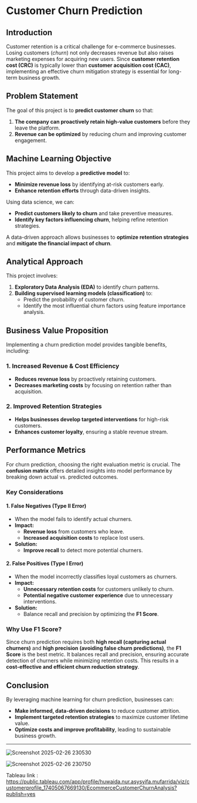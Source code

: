 # Customer Churn Prediction 

## Introduction
Customer retention is a critical challenge for e-commerce businesses. Losing customers (*churn*) not only decreases revenue but also raises marketing expenses for acquiring new users. Since **customer retention cost (CRC)** is typically lower than **customer acquisition cost (CAC)**, implementing an effective churn mitigation strategy is essential for long-term business growth.

## Problem Statement
The goal of this project is to **predict customer churn** so that:
1. **The company can proactively retain high-value customers** before they leave the platform.
2. **Revenue can be optimized** by reducing churn and improving customer engagement.

## Machine Learning Objective
This project aims to develop a **predictive model** to:
- **Minimize revenue loss** by identifying at-risk customers early.
- **Enhance retention efforts** through data-driven insights.

Using data science, we can:
- **Predict customers likely to churn** and take preventive measures.
- **Identify key factors influencing churn**, helping refine retention strategies.

A data-driven approach allows businesses to **optimize retention strategies** and **mitigate the financial impact of churn**.

## Analytical Approach
This project involves:
1. **Exploratory Data Analysis (EDA)** to identify churn patterns.
2. **Building supervised learning models (classification)** to:
   - Predict the probability of customer churn.
   - Identify the most influential churn factors using feature importance analysis.

## Business Value Proposition
Implementing a churn prediction model provides tangible benefits, including:

### 1. Increased Revenue & Cost Efficiency
- **Reduces revenue loss** by proactively retaining customers.
- **Decreases marketing costs** by focusing on retention rather than acquisition.

### 2. Improved Retention Strategies
- **Helps businesses develop targeted interventions** for high-risk customers.
- **Enhances customer loyalty**, ensuring a stable revenue stream.

## Performance Metrics
For churn prediction, choosing the right evaluation metric is crucial. The **confusion matrix** offers detailed insights into model performance by breaking down actual vs. predicted outcomes.

### Key Considerations
#### 1. False Negatives (Type II Error)
- When the model fails to identify actual churners.
- **Impact:**
  - **Revenue loss** from customers who leave.
  - **Increased acquisition costs** to replace lost users.
- **Solution:**
  - **Improve recall** to detect more potential churners.

#### 2. False Positives (Type I Error)
- When the model incorrectly classifies loyal customers as churners.
- **Impact:**
  - **Unnecessary retention costs** for customers unlikely to churn.
  - **Potential negative customer experience** due to unnecessary interventions.
- **Solution:**
  - Balance recall and precision by optimizing the **F1 Score**.

### Why Use F1 Score?
Since churn prediction requires both **high recall (capturing actual churners)** and **high precision (avoiding false churn predictions)**, the **F1 Score** is the best metric. It balances recall and precision, ensuring accurate detection of churners while minimizing retention costs. This results in a **cost-effective and efficient churn reduction strategy**.

## Conclusion
By leveraging machine learning for churn prediction, businesses can:
- **Make informed, data-driven decisions** to reduce customer attrition.
- **Implement targeted retention strategies** to maximize customer lifetime value.
- **Optimize costs and improve profitability**, leading to sustainable business growth.
___
![Screenshot 2025-02-26 230530](https://github.com/user-attachments/assets/9e814ab7-0f69-4bda-aa27-e229372ddbc3)

![Screenshot 2025-02-26 230750](https://github.com/user-attachments/assets/2c1850a7-14a1-4a80-8f2e-caf7564c775d)

Tableau link : https://public.tableau.com/app/profile/huwaida.nur.asysyifa.mufarrida/viz/customerprofile_17405067669130/EcommerceCustomerChurnAnalysis?publish=yes
